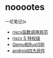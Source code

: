 # nooootes

一坨笔记(x

- [riscv函数调用规范](riscv函数调用规范.md)
- [riscv S 特权级](riscv_S-mode.md)
- [Qemu和RustSBI](Qemu和RustSBI.md)
- [android四大组件](android四大组件.md)
